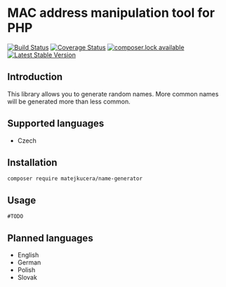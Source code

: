 # MAC address manipulation tool for PHP

[![Build Status](https://travis-ci.org/MatejKucera/name-generator.svg?branch=master)](https://travis-ci.org/MatejKucera/name-generator)
[![Coverage Status](https://coveralls.io/repos/github/MatejKucera/name-generator/badge.svg?branch=master)](https://coveralls.io/github/MatejKucera/name-generator?branch=master)
[![composer.lock available](https://poser.pugx.org/matejkucera/name-generator/composerlock)](https://packagist.org/packages/matejkucera/name-generator)
[![Latest Stable Version](https://poser.pugx.org/matejkucera/name-generator/v/stable)](https://packagist.org/packages/matejkucera/name-generator)

## Introduction
This library allows you to generate random names. More common names will be generated more than less common.

## Supported languages
* Czech

## Installation

```
composer require matejkucera/name-generator
```

## Usage

```
#TODO
```

## Planned languages

* English
* German
* Polish
* Slovak
